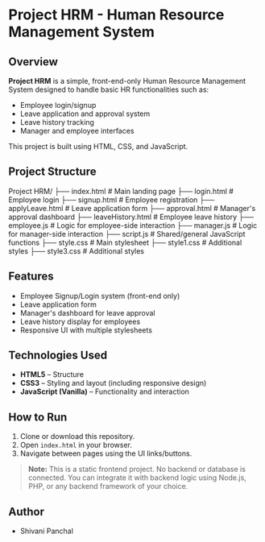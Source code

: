 # Project HRM - Human Resource Management System

##  Overview

**Project HRM** is a simple, front-end-only Human Resource Management System designed to handle basic HR functionalities such as:
- Employee login/signup
- Leave application and approval system
- Leave history tracking
- Manager and employee interfaces

This project is built using HTML, CSS, and JavaScript.


##  Project Structure


Project HRM/
├── index.html # Main landing page
├── login.html # Employee login
├── signup.html # Employee registration
├── applyLeave.html # Leave application form
├── approval.html # Manager's approval dashboard
├── leaveHistory.html # Employee leave history
├── employee.js # Logic for employee-side interaction
├── manager.js # Logic for manager-side interaction
├── script.js # Shared/general JavaScript functions
├── style.css # Main stylesheet
├── style1.css # Additional styles
├── style3.css # Additional styles

##  Features

- Employee Signup/Login system (front-end only)
- Leave application form
- Manager's dashboard for leave approval
- Leave history display for employees
- Responsive UI with multiple stylesheets


##  Technologies Used

- **HTML5** – Structure
- **CSS3** – Styling and layout (including responsive design)
- **JavaScript (Vanilla)** – Functionality and interaction


##  How to Run

1. Clone or download this repository.
2. Open `index.html` in your browser.
3. Navigate between pages using the UI links/buttons.

> **Note:** This is a static frontend project. No backend or database is connected. You can integrate it with backend logic using Node.js, PHP, or any backend framework of your choice.


##  Author

- Shivani Panchal 




